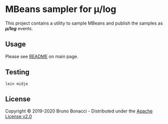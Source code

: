 # MBeans sampler for μ/log

This project contains a utility to sample MBeans and publish the samples as ***μ/log*** events.

## Usage

Please see [README](../README.md#) on main page.

## Testing

``` shell
lein midje
```

## License

Copyright © 2019-2020 Bruno Bonacci - Distributed under the [Apache License v2.0](http://www.apache.org/licenses/LICENSE-2.0)
